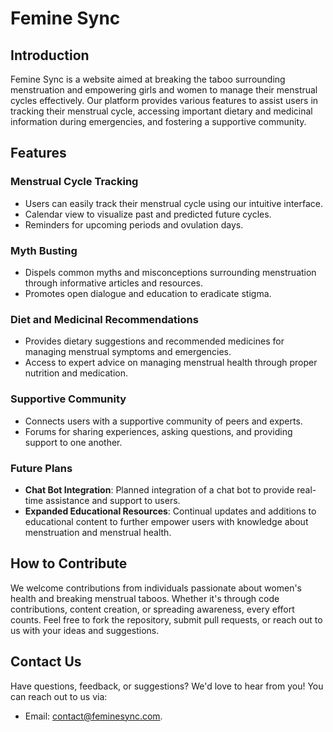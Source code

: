 # Femine Sync

## Introduction

Femine Sync is a website aimed at breaking the taboo surrounding menstruation and empowering girls and women to manage their menstrual cycles effectively. Our platform provides various features to assist users in tracking their menstrual cycle, accessing important dietary and medicinal information during emergencies, and fostering a supportive community.

## Features

### Menstrual Cycle Tracking
- Users can easily track their menstrual cycle using our intuitive interface.
- Calendar view to visualize past and predicted future cycles.
- Reminders for upcoming periods and ovulation days.

### Myth Busting
- Dispels common myths and misconceptions surrounding menstruation through informative articles and resources.
- Promotes open dialogue and education to eradicate stigma.

### Diet and Medicinal Recommendations
- Provides dietary suggestions and recommended medicines for managing menstrual symptoms and emergencies.
- Access to expert advice on managing menstrual health through proper nutrition and medication.

### Supportive Community
- Connects users with a supportive community of peers and experts.
- Forums for sharing experiences, asking questions, and providing support to one another.

### Future Plans
- **Chat Bot Integration**: Planned integration of a chat bot to provide real-time assistance and support to users.
- **Expanded Educational Resources**: Continual updates and additions to educational content to further empower users with knowledge about menstruation and menstrual health.

## How to Contribute

We welcome contributions from individuals passionate about women's health and breaking menstrual taboos. Whether it's through code contributions, content creation, or spreading awareness, every effort counts. Feel free to fork the repository, submit pull requests, or reach out to us with your ideas and suggestions.

## Contact Us

Have questions, feedback, or suggestions? We'd love to hear from you! You can reach out to us via:

- Email: [contact@feminesync.com](mailto:sagarjha2004@gmail.com).
